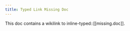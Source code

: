 ```yaml
---
title: Typed Link Missing Doc
---
```

This doc contains a wikilink to inline-typed::[[missing.doc]].
